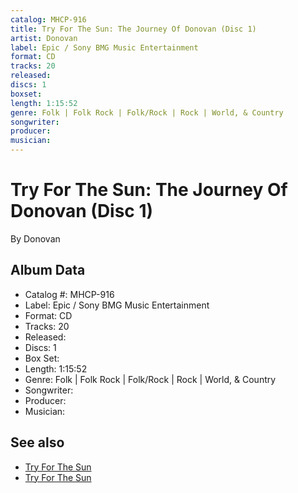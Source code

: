 ```yaml
---
catalog: MHCP-916
title: Try For The Sun: The Journey Of Donovan (Disc 1)
artist: Donovan
label: Epic / Sony BMG Music Entertainment
format: CD
tracks: 20
released: 
discs: 1
boxset: 
length: 1:15:52
genre: Folk | Folk Rock | Folk/Rock | Rock | World, & Country
songwriter: 
producer: 
musician: 
---
```


# Try For The Sun: The Journey Of Donovan (Disc 1)

By Donovan

## Album Data

- Catalog #: MHCP-916
- Label: Epic / Sony BMG Music Entertainment
- Format: CD
- Tracks: 20
- Released: 
- Discs: 1
- Box Set: 
- Length: 1:15:52
- Genre: Folk | Folk Rock | Folk/Rock | Rock | World, & Country
- Songwriter: 
- Producer: 
- Musician: 


## See also

- [Try For The Sun](Try_For_The_Sun-_The_Journey_Of_Donovan_Disc_2.md)
- [Try For The Sun](Try_For_The_Sun-_The_Journey_Of_Donovan_Disc_3.md)
